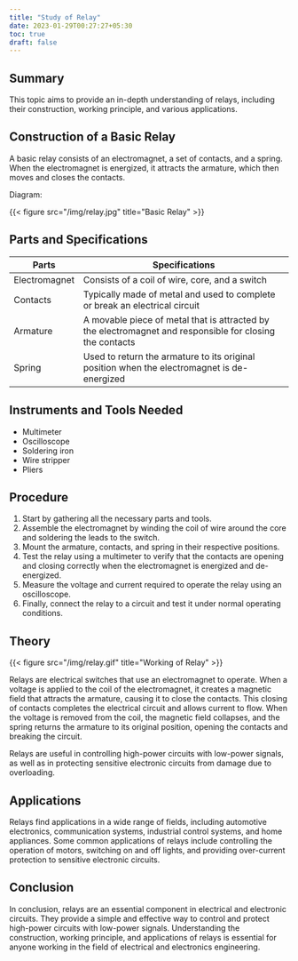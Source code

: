 ```yaml
---
title: "Study of Relay"
date: 2023-01-29T00:27:27+05:30
toc: true
draft: false
---
```


## Summary
This topic aims to provide an in-depth understanding of relays, including their construction, working principle, and various applications.

## Construction of a Basic Relay

A basic relay consists of an electromagnet, a set of contacts, and a spring. When the electromagnet is energized, it attracts the armature, which then moves and closes the contacts. 

Diagram:

{{< figure src="/img/relay.jpg" title="Basic Relay" >}}

## Parts and Specifications 

| Parts | Specifications |
|-------|----------------|
| Electromagnet | Consists of a coil of wire, core, and a switch |
| Contacts | Typically made of metal and used to complete or break an electrical circuit |
| Armature | A movable piece of metal that is attracted by the electromagnet and responsible for closing the contacts |
| Spring | Used to return the armature to its original position when the electromagnet is de-energized |

## Instruments and Tools Needed
- Multimeter
- Oscilloscope
- Soldering iron
- Wire stripper
- Pliers

## Procedure

1. Start by gathering all the necessary parts and tools.
2. Assemble the electromagnet by winding the coil of wire around the core and soldering the leads to the switch.
3. Mount the armature, contacts, and spring in their respective positions.
4. Test the relay using a multimeter to verify that the contacts are opening and closing correctly when the electromagnet is energized and de-energized.
5. Measure the voltage and current required to operate the relay using an oscilloscope.
6. Finally, connect the relay to a circuit and test it under normal operating conditions.

## Theory

{{< figure src="/img/relay.gif" title="Working of Relay" >}}

Relays are electrical switches that use an electromagnet to operate. When a voltage is applied to the coil of the electromagnet, it creates a magnetic field that attracts the armature, causing it to close the contacts. This closing of contacts completes the electrical circuit and allows current to flow. When the voltage is removed from the coil, the magnetic field collapses, and the spring returns the armature to its original position, opening the contacts and breaking the circuit. 

Relays are useful in controlling high-power circuits with low-power signals, as well as in protecting sensitive electronic circuits from damage due to overloading.

## Applications

Relays find applications in a wide range of fields, including automotive electronics, communication systems, industrial control systems, and home appliances. Some common applications of relays include controlling the operation of motors, switching on and off lights, and providing over-current protection to sensitive electronic circuits.

## Conclusion

In conclusion, relays are an essential component in electrical and electronic circuits. They provide a simple and effective way to control and protect high-power circuits with low-power signals. Understanding the construction, working principle, and applications of relays is essential for anyone working in the field of electrical and electronics engineering.
